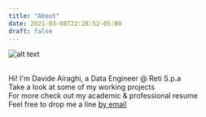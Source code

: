 ```yaml
---
title: "About"
date: 2021-03-08T22:28:52-05:00
draft: false
---
```

![alt text](https://jennifergghagl93culc.files.wordpress.com/2015/12/pc.gif?w=768&zoom=2)

<br>Hi! I'm Davide Airaghi, a Data Engineer @ Reti S.p.a
<br>Take a look at some of my working projects
<br>For more check out my academic & professional resume
<br>Feel free to drop me a line <a href="mailto:airaghi.davide@gmail.com">by email</a>
